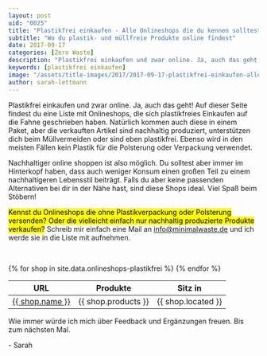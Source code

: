```yaml
---
layout: post
uid: "0025"
title: "Plastikfrei einkaufen - Alle Onlineshops die du kennen solltest"
subtitle: "Wo du plastik- und müllfreie Produkte online findest"
date: 2017-09-17
categories: [Zero Waste]
description: "Plastikfrei einkaufen und zwar online. Ja, auch das geht! Auf dieser Seite findest du eine Liste mit Onlineshops bei denen du plastikfrei einkaufen kannst."
keywords: [plastikfrei einkaufen]
image: "/assets/title-images/2017/2017-09-17-plastikfrei-einkaufen-alle-onlineshops.jpg"
author: sarah-lettmann
---
```

Plastikfrei einkaufen und zwar online. Ja, auch das geht! Auf dieser Seite findest du eine Liste mit Onlineshops, die sich plastikfreies Einkaufen auf die Fahne geschrieben haben. Natürlich kommen auch diese in einem Paket, aber die verkauften Artikel sind nachhaltig produziert, unterstützen dich beim Müllvermeiden oder sind eben plastikfrei. Ebenso wird in den meisten Fällen kein Plastik für die Polsterung oder Verpackung verwendet.

Nachhaltiger online shoppen ist also möglich. Du solltest aber immer im Hinterkopf haben, dass auch weniger Konsum einen großen Teil zu einem nachhaltigeren Lebensstil beiträgt. Falls du aber keine passenden Alternativen bei dir in der Nähe hast, sind diese Shops ideal. Viel Spaß beim Stöbern!

<mark>Kennst du Onlineshops die ohne Plastikverpackung oder Polsterung versenden? Oder die vielleicht einfach nur nachhaltig produzierte Produkte verkaufen?</mark> Schreib mir einfach eine Mail an [info@minimalwaste.de](mailto:info@minimalwaste.de) und ich werde sie in die Liste mit aufnehmen.

&nbsp;

<div class="table">
  <table>
    <thead>
      <tr>
        <th>URL</th>
        <th>Produkte</th>
        <th>Sitz in</th>
      </tr>
    </thead>
    <tbody>
      {% for shop in site.data.onlineshops-plastikfrei %}
        <tr>
          <td><a href="{{ shop.url }}">{{ shop.name }}</a></td>
          <td>{{ shop.products }}</td>
          <td>{{ shop.located }}</td>
        </tr>
      {% endfor %}
    </tbody>
  </table>
</div>

Wie immer würde ich mich über Feedback und Ergänzungen freuen. Bis zum nächsten Mal.

\- Sarah
